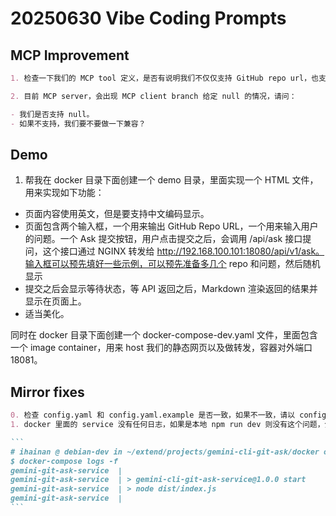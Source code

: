 # 20250630 Vibe Coding Prompts

## MCP Improvement

```` markdown
1. 检查一下我们的 MCP tool 定义，是否有说明我们不仅仅支持 GitHub repo url，也支持 git 地址（比如 https://github.com/microsoft/vscode.git 和 git@github.com:microsoft/vscode.git）。

2. 目前 MCP server，会出现 MCP client branch 给定 null 的情况，请问：

- 我们是否支持 null。
- 如果不支持，我们要不要做一下兼容？
````

## Demo

1. 帮我在 docker 目录下面创建一个 demo 目录，里面实现一个 HTML 文件，用来实现如下功能：

- 页面内容使用英文，但是要支持中文编码显示。
- 页面包含两个输入框，一个用来输出 GitHub Repo URL，一个用来输入用户的问题。一个 Ask 提交按钮，用户点击提交之后，会调用 /api/ask 接口提问，这个接口通过 NGINX 转发给 http://192.168.100.101:18080/api/v1/ask。输入框可以预先填好一些示例，可以预先准备多几个 repo 和问题，然后随机显示
- 提交之后会显示等待状态，等 API 返回之后，Markdown 渲染返回的结果并显示在页面上。
- 适当美化。

同时在 docker 目录下面创建一个 docker-compose-dev.yaml 文件，里面包含一个 image container，用来 host 我们的静态网页以及做转发，容器对外端口 18081。

## Mirror fixes

```` markdown
0. 检查 config.yaml 和 config.yaml.example 是否一致，如果不一致，请以 config.yaml 为准，修改后者。
1. docker 里面的 service 没有任何日志，如果是本地 npm run dev 则没有这个问题，分析根本原因：

```
# ihainan @ debian-dev in ~/extend/projects/gemini-cli-git-ask/docker on git:main x .venv [13:31:46] 
$ docker-compose logs -f
gemini-git-ask-service  | 
gemini-git-ask-service  | > gemini-cli-git-ask-service@1.0.0 start
gemini-git-ask-service  | > node dist/index.js
gemini-git-ask-service  | 
```
````